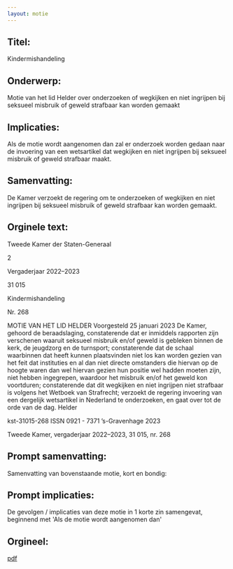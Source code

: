```yaml
---
layout: motie
---
```

## Titel:
Kindermishandeling
## Onderwerp:
Motie van het lid Helder over onderzoeken of wegkijken en niet ingrijpen bij seksueel misbruik of geweld strafbaar kan worden gemaakt 
## Implicaties:

Als de motie wordt aangenomen dan zal er onderzoek worden gedaan naar de invoering van een wetsartikel dat wegkijken en niet ingrijpen bij seksueel misbruik of geweld strafbaar maakt.
## Samenvatting:

De Kamer verzoekt de regering om te onderzoeken of wegkijken en niet ingrijpen bij seksueel misbruik of geweld strafbaar kan worden gemaakt.
## Orginele text:


Tweede Kamer der Staten-Generaal

2

Vergaderjaar 2022–2023

31 015

Kindermishandeling

Nr. 268

MOTIE VAN HET LID HELDER
Voorgesteld 25 januari 2023
De Kamer,
gehoord de beraadslaging,
constaterende dat er inmiddels rapporten zijn verschenen waaruit
seksueel misbruik en/of geweld is gebleken binnen de kerk, de jeugdzorg
en de turnsport;
constaterende dat de schaal waarbinnen dat heeft kunnen plaatsvinden
niet los kan worden gezien van het feit dat instituties en al dan niet directe
omstanders die hiervan op de hoogte waren dan wel hiervan gezien hun
positie wel hadden moeten zijn, niet hebben ingegrepen, waardoor het
misbruik en/of het geweld kon voortduren;
constaterende dat dit wegkijken en niet ingrijpen niet strafbaar is volgens
het Wetboek van Strafrecht;
verzoekt de regering invoering van een dergelijk wetsartikel in Nederland
te onderzoeken,
en gaat over tot de orde van de dag.
Helder

kst-31015-268
ISSN 0921 - 7371
’s-Gravenhage 2023

Tweede Kamer, vergaderjaar 2022–2023, 31 015, nr. 268


## Prompt samenvatting:
Samenvatting van bovenstaande motie, kort en bondig:


## Prompt implicaties:
De gevolgen / implicaties van deze motie in 1 korte zin samengevat, beginnend met 'Als de motie wordt aangenomen dan' 

## Orgineel:
[pdf](https://gegevensmagazijn.tweedekamer.nl/OData/v4/2.0/Document(f1d84762-a3a6-4196-a519-2617e8dd3448)/resource)
